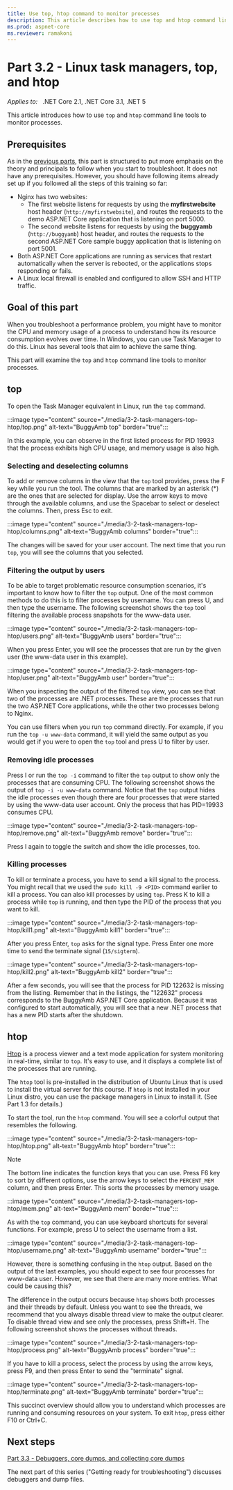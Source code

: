 ```yaml
---
title: Use top, htop command to monitor processes
description: This article describes how to use top and htop command line tools to monitor processes.
ms.prod: aspnet-core
ms.reviewer: ramakoni
---
```

# Part 3.2 - Linux task managers, top, and htop

_Applies to:_ &nbsp; .NET Core 2.1, .NET Core 3.1, .NET 5  

This article introduces how to use `top` and `htop` command line tools to monitor processes.

## Prerequisites

As in the [previous parts](2-1-create-configure-aspnet-core-applications.md), this part is structured to put more emphasis on the theory and principals to follow when you start to troubleshoot. It does not have any prerequisites. However, you should have following items already set up if you followed all the steps of this training so far:

- Nginx has two websites:
  - The first website listens for requests by using the **myfirstwebsite** host header (`http://myfirstwebsite`), and routes the requests to the demo ASP.NET Core application that is listening on port 5000.
  - The second website listens for requests by using the **buggyamb** (`http://buggyamb`) host header, and routes the requests to the second ASP.NET Core sample buggy application that is listening on port 5001.
- Both ASP.NET Core applications are running as services that restart automatically when the server is rebooted, or the applications stops responding or fails.
- A Linux local firewall is enabled and configured to allow SSH and HTTP traffic.

## Goal of this part

When you troubleshoot a performance problem, you might have to monitor the CPU and memory usage of a process to understand how its resource consumption evolves over time. In Windows, you can use Task Manager to do this. Linux has several tools that aim to achieve the same thing.

This part will examine the `top` and `htop` command line tools to monitor processes.

## top

To open the Task Manager equivalent in Linux, run the `top` command.

:::image type="content" source="./media/3-2-task-managers-top-htop/top.png" alt-text="BuggyAmb top" border="true":::

In this example, you can observe in the first listed process for PID 19933 that the process exhibits high CPU usage, and memory usage is also high.

### Selecting and deselecting columns

To add or remove columns in the view that the `top` tool provides, press the F key while you run the tool. The columns that are marked by an asterisk (*) are the ones that are selected for display. Use the arrow keys to move through the available columns, and use the Spacebar to select or deselect the columns. Then, press Esc to exit.

:::image type="content" source="./media/3-2-task-managers-top-htop/columns.png" alt-text="BuggyAmb columns" border="true":::

The changes will be saved for your user account. The next time that you run `top`, you will see the columns that you selected.

### Filtering the output by users

To be able to target problematic resource consumption scenarios, it's important to know how to filter the `top` output. One of the most common methods to do this is to filter processes by username. You can press U, and then type the username. The following screenshot shows the `top` tool filtering the available process snapshots for the www-data user.

:::image type="content" source="./media/3-2-task-managers-top-htop/users.png" alt-text="BuggyAmb users" border="true":::

When you press Enter, you will see the processes that are run by the given user (the www-data user in this example).

:::image type="content" source="./media/3-2-task-managers-top-htop/user.png" alt-text="BuggyAmb user" border="true":::

When you inspecting the output of the filtered `top` view, you can see that two of the processes are .NET processes. These are the processes that run the two ASP.NET Core applications, while the other two processes belong to Nginx.

You can use filters when you run `top` command directly. For example, if you run the `top -u www-data` command, it will yield the same output as you would get if you were to open the `top` tool and press U to filter by user.

### Removing idle processes

Press I or run the `top -i` command to filter the `top` output to show only the processes that are consuming CPU. The following screenshot shows the output of `top -i -u www-data` command. Notice that the `top` output hides the idle processes even though there are four processes that were started by using the www-data user account. Only the process that has PID=19933 consumes CPU.

:::image type="content" source="./media/3-2-task-managers-top-htop/remove.png" alt-text="BuggyAmb remove" border="true":::

Press I again to toggle the switch and show the idle processes, too.

### Killing processes

To kill or terminate a process, you have to send a kill signal to the process. You might recall that we used the `sudo kill -9 <PID>` command earlier to kill a process. You can also kill processes by using `top`. Press K to kill a process while `top` is running, and then type the PID of the process that you want to kill.

:::image type="content" source="./media/3-2-task-managers-top-htop/kill1.png" alt-text="BuggyAmb kill1" border="true":::

After you press Enter, `top` asks for the signal type. Press Enter one more time to send the terminate signal (`15/sigterm`).

:::image type="content" source="./media/3-2-task-managers-top-htop/kill2.png" alt-text="BuggyAmb kill2" border="true":::

After a few seconds, you will see that the process for PID 122632 is missing from the listing. Remember that in the listings, the "122632" process corresponds to the BuggyAmb ASP.NET Core application. Because it was configured to start automatically, you will see that a new .NET process that has a new PID starts after the shutdown.

## htop

[Htop](https://htop.dev/) is a process viewer and a text mode application for system monitoring in real-time, similar to `top`. It's easy to use, and it displays a complete list of the processes that are running.

The `htop` tool is pre-installed in the distribution of Ubuntu Linux that is used to install the virtual server for this course. If `htop` is not installed in your Linux distro, you can use the package managers in Linux to install it. (See Part 1.3 for details.)

To start the tool, run the `htop` command. You will see a colorful output that resembles the following.

:::image type="content" source="./media/3-2-task-managers-top-htop/htop.png" alt-text="BuggyAmb htop" border="true":::

> [!NOTE]
> The bottom line indicates the function keys that you can use. Press F6 key to sort by different options, use the arrow keys to select the `PERCENT_MEM` column, and then press Enter. This sorts the processes by memory usage.

:::image type="content" source="./media/3-2-task-managers-top-htop/mem.png" alt-text="BuggyAmb mem" border="true":::

As with the `top` command, you can use keyboard shortcuts for several functions. For example, press U to select the username from a list.

:::image type="content" source="./media/3-2-task-managers-top-htop/username.png" alt-text="BuggyAmb username" border="true":::

However, there is something confusing in the `htop` output. Based on the output of the last examples, you should expect to see four processes for www-data user. However, we see that there are many more entries. What could be causing this?

The difference in the output occurs because `htop` shows both processes and their threads by default. Unless you want to see the threads, we recommend that you always disable thread view to make the output clearer. To disable thread view and see only the processes, press Shift+H. The following screenshot shows the processes without threads.

:::image type="content" source="./media/3-2-task-managers-top-htop/process.png" alt-text="BuggyAmb process" border="true":::

If you have to kill a process, select the process by using the arrow keys, press F9, and then press Enter to send the "terminate" signal.

:::image type="content" source="./media/3-2-task-managers-top-htop/terminate.png" alt-text="BuggyAmb terminate" border="true":::

This succinct overview should allow you to understand which processes are running and consuming resources on your system. To exit `htop`, press either F10 or Ctrl+C.

## Next steps

[Part 3.3 - Debuggers, core dumps, and collecting core dumps](3-3-debuggers-collect-core-dumps.md)

The next part of this series ("Getting ready for troubleshooting") discusses debuggers and dump files.
